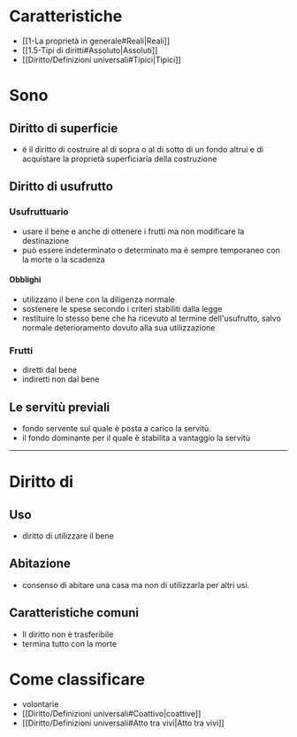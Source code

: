 # Caratteristiche
- [[1-La proprietà in generale#Reali|Reali]]
- [[1.5-Tipi di diritti#Assoluto|Assoluti]]
- [[Diritto/Definizioni universali#Tipici|Tipici]]
# Sono
## Diritto di superficie
- é il diritto di costruire al di sopra o al di sotto di un fondo altrui e di acquistare la proprietà superficiaria della costruzione
## Diritto di usufrutto
### Usufruttuario
- usare il bene e anche di ottenere i frutti ma non modificare la destinazione
- può essere indeterminato o determinato ma è sempre temporaneo con la morte o la scadenza
#### Obblighi
- utilizzano il bene con la diligenza normale
- sostenere le spese secondo i criteri stabiliti dalla legge
- restituire lo stesso bene che ha ricevuto al termine dell'usufrutto, salvo normale deterioramento dovuto alla sua utilizzazione 
### Frutti
- diretti dal bene
- indiretti non dal bene
## Le servitù previali
- fondo servente sul quale è posta a carico la servitù.
- il fondo dominante per il quale è stabilita a vantaggio la servitù
---
# Diritto di 
## Uso
- diritto di utilizzare il bene
## Abitazione
- consenso di abitare una casa ma non di utilizzarla per altri usi.
## Caratteristiche comuni
- Il diritto non è trasferibile
- termina tutto con la morte
# Come classificare
- volontarie
- [[Diritto/Definizioni universali#Coattivo|coattive]]
- [[Diritto/Definizioni universali#Atto tra vivi|Atto tra vivi]]